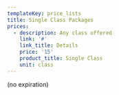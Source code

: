 ```yaml
---
templateKey: price_lists
title: Single Class Packages
prices:
  - description: Any class offered
    link: '#'
    link_title: Details
    price: '15'
    product_title: Single Class
    unit: class
---
```

(no expiration)
